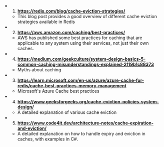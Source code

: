 - 1. **https://redis.com/blog/cache-eviction-strategies/**
  - This blog post provides a good overview of different cache eviction strategies available in Redis
- 2. **https://aws.amazon.com/caching/best-practices/**
  - AWS has published some best practices for caching that are applicable to any system using their services, not just their own caches.
- 4. **https://medium.com/geekculture/system-design-basics-5-common-caching-misunderstandings-explained-2f19b1c88373**
  - Myths about caching
- 3. **https://learn.microsoft.com/en-us/azure/azure-cache-for-redis/cache-best-practices-memory-management**
  - Microsoft's Azure Cache best practices
- 4. **https://www.geeksforgeeks.org/cache-eviction-policies-system-design/**
    - A detailed explanation of various cache eviction
- 5. **https://www.code4it.dev/architecture-notes/cache-expiration-and-eviction/**
  - A detailed explanation on how to handle expiry and eviction in caches, with examples in C#.
